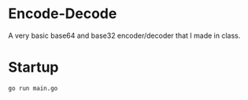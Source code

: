 # Encode-Decode
A very basic base64 and base32 encoder/decoder that I made in class.

# Startup
```sh
go run main.go
```
